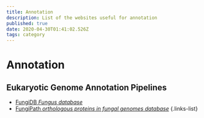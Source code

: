 ```yaml
---
title: Annotation
description: List of the websites useful for annotation
published: true
date: 2020-04-30T01:41:02.526Z
tags: category
---
```


# Annotation

## Eukaryotic Genome Annotation Pipelines

- [FungiDB *Fungus database*](https://vdclab-wiki.herokuapp.com/databases/data-integration/FungiDB/)
- [FungiPath *orthologous proteins in fungal genomes database*](https://vdclab-wiki.herokuapp.com/databases/data-integration/FUNGIpath/)
{.links-list}